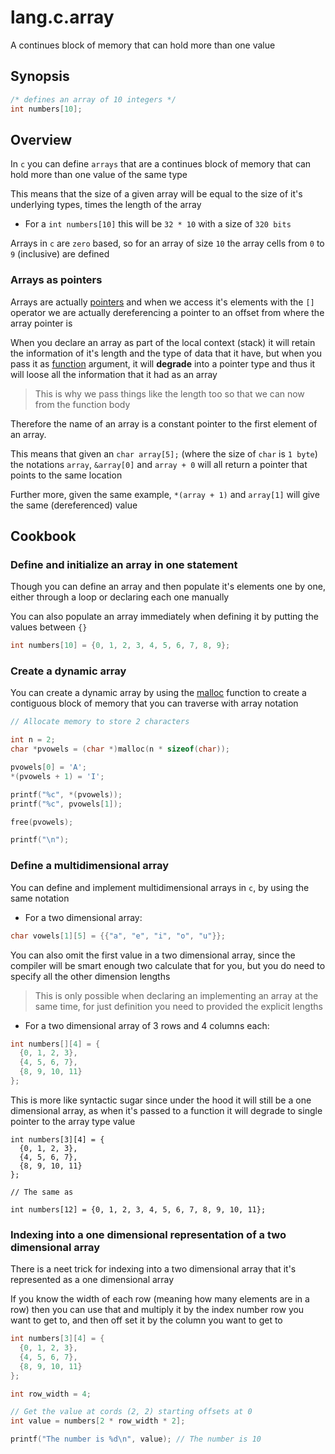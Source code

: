# lang.c.array

A continues block of memory that can hold more than one value

## Synopsis

```c
/* defines an array of 10 integers */
int numbers[10];
```

## Overview

In `c` you can define `arrays` that are a continues block of memory
that can hold more than one value of the same type

This means that the size of a given array will be equal to the
size of it's underlying types, times the length of the array

- For a `int numbers[10]` this will be `32 * 10` with a size of `320 bits`

Arrays in `c` are `zero` based, so for an array of size `10` the
array cells from `0` to `9` (inclusive) are defined

### Arrays as pointers

Arrays are actually [pointers](./xl2p.md) and when we access it's elements
with the `[]` operator we are actually dereferencing a pointer
to an offset from where the array pointer is

When you declare an array as part of the local context (stack) it
will retain the information of it's length and the type of data that
it have, but when you pass it as [function](./nt45.md) argument, it will
**degrade** into a pointer type and thus it will loose all the
information that it had as an array

> This is why we pass things like the length too so that we can
> now from the function body

Therefore the name of an array is a constant pointer to the first
element of an array.

This means that given an `char array[5];` (where the size of `char` is
`1 byte`) the notations `array`, `&array[0]` and `array + 0` will
all return a pointer that points to the same location

Further more, given the same example, `*(array + 1)` and `array[1]`
will give the same (dereferenced) value

## Cookbook

### Define and initialize an array in one statement

Though you can define an array and then populate it's elements one by
one, either through a loop or declaring each one manually

You can also populate an array immediately when defining it by putting
the values between `{}`

```c
int numbers[10] = {0, 1, 2, 3, 4, 5, 6, 7, 8, 9};
```

### Create a dynamic array

You can create a dynamic array by using the [malloc](./mh5c.md) function
to create a contiguous block of memory that you can traverse
with array notation

```c
// Allocate memory to store 2 characters

int n = 2;
char *pvowels = (char *)malloc(n * sizeof(char));

pvowels[0] = 'A';
*(pvowels + 1) = 'I';

printf("%c", *(pvowels));
printf("%c", pvowels[1]);

free(pvowels);

printf("\n");
```

### Define a multidimensional array

You can define and implement multidimensional arrays in `c`, by using
the same notation

- For a two dimensional array:

```c
char vowels[1][5] = {{"a", "e", "i", "o", "u"}};
```

You can also omit the first value in a two dimensional array, since the
compiler will be smart enough two calculate that for you, but you do need to
specify all the other dimension lengths

> This is only possible when declaring an implementing an array at the same
> time, for just definition you need to provided the explicit lengths

- For a two dimensional array of 3 rows and 4 columns each:

```c
int numbers[][4] = {
  {0, 1, 2, 3},
  {4, 5, 6, 7},
  {8, 9, 10, 11}
};
```

This is more like syntactic sugar since under the hood it will still
be a one dimensional array, as when it's passed to a function it will
degrade to single pointer to the array type value

```
int numbers[3][4] = {
  {0, 1, 2, 3},
  {4, 5, 6, 7},
  {8, 9, 10, 11}
};

// The same as

int numbers[12] = {0, 1, 2, 3, 4, 5, 6, 7, 8, 9, 10, 11};
```

### Indexing into a one dimensional representation of a two dimensional array

There is a neet trick for indexing into a two dimensional array that
it's represented as a one dimensional array

If you know the width of each row (meaning how many elements are in a row)
then you can use that and multiply it by the index number row you want
to get to, and then off set it by the column you want to get to

```c
int numbers[3][4] = {
  {0, 1, 2, 3},
  {4, 5, 6, 7},
  {8, 9, 10, 11}
};

int row_width = 4;

// Get the value at cords (2, 2) starting offsets at 0
int value = numbers[2 * row_width * 2];

printf("The number is %d\n", value); // The number is 10
```
